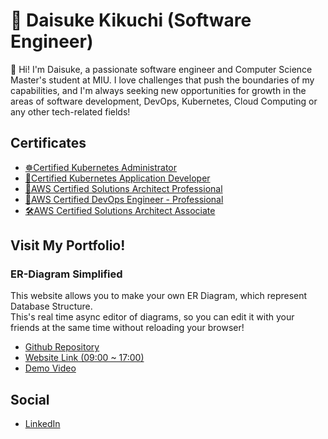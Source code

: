# 🚢 Daisuke Kikuchi (Software Engineer)
👋 Hi! I'm Daisuke, a passionate software engineer and Computer Science Master's student at MIU. I love challenges that push the boundaries of my capabilities, and I'm always seeking new opportunities for growth in the areas of software development, DevOps, Kubernetes, Cloud Computing or any other tech-related fields!

## Certificates
- [☸Certified Kubernetes Administrator](https://ti-user-certificates.s3.amazonaws.com/e0df7fbf-a057-42af-8a1f-590912be5460/e79bfea4-49df-4ea8-be12-a3085a30348d-daisuke-kikuchi-993de703-e98a-4360-86b8-d0c6c1f24dbb-certificate.pdf)
- [🐳Certified Kubernetes Application Developer](https://ti-user-certificates.s3.amazonaws.com/e0df7fbf-a057-42af-8a1f-590912be5460/e79bfea4-49df-4ea8-be12-a3085a30348d-daisuke-kikuchi-85e3c344-ce03-4675-b4d2-4e072f53857d-certificate.pdf)
- [💫AWS Certified Solutions Architect Professional](https://cp.certmetrics.com/amazon/en/public/verify/credential/ebbd4e2968cd44699184e79f8e908555)
- [🚀AWS Certified DevOps Engineer - Professional](https://cp.certmetrics.com/amazon/en/public/verify/credential/ab4bb2b81dac4aebaec74e41088e1914)
- [🛠️AWS Certified Solutions Architect Associate](https://cp.certmetrics.com/amazon/en/public/verify/credential/74613d43fcc547cca784ceb9fa206c6b)

## Visit My Portfolio!

### ER-Diagram Simplified
This website allows you to make your own ER Diagram, which represent Database Structure. <br>
This's real time async editor of diagrams, so you can edit it with your friends at the same time without reloading your browser!
- [Github Repository](https://github.com/Daisuke-lab/ERDiagram_Simplified)
- [Website Link (09:00 ~ 17:00)](https://erdiagram-simplified.daisukekikuchi.net/)
- [Demo Video](https://youtu.be/Tu6lZYIZPkA)

## Social
- [LinkedIn](https://cp.certmetrics.com/amazon/en/public/verify/credential/74613d43fcc547cca784ceb9fa206c6b)

